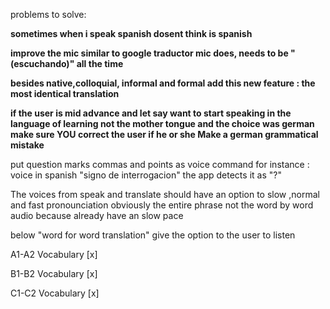 problems to solve:

**sometimes when i speak spanish dosent think is spanish** 

**improve the mic similar to google traductor mic does, needs to be "(escuchando)" all the time** 

**besides native,colloquial, informal and formal add this new feature : the most identical translation** 

**if the user is mid advance and let say want to start speaking in the language of learning not the mother tongue and the choice was german make sure YOU correct the user if he or she Make a german grammatical mistake** 




put question marks commas and points as voice command for instance : voice in spanish "signo de interrogacion" the app detects it as "?"

The voices from speak and translate should have an option to slow ,normal and fast pronounciation obviously the entire phrase not the word by word audio because already have an slow pace

below "word for word translation" give the option to the user to listen

A1-A2 Vocabulary [x]

B1-B2 Vocabulary [x]

C1-C2 Vocabulary [x]



